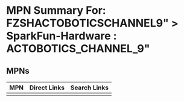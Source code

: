 



# MPN Summary For: FZSHACTOBOTICSCHANNEL9&QUOT; > SparkFun-Hardware : ACTOBOTICS_CHANNEL_9&quot;

## MPNs
  

|MPN|Direct Links|Search Links|
| :--- | :--- | :--- |
||||
